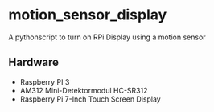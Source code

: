 # motion_sensor_display
A pythonscript to turn on RPi Display using a motion sensor

## Hardware
- Raspberry PI 3
- AM312 Mini-Detektormodul HC-SR312 
- Raspberry Pi 7-Inch Touch Screen Display
